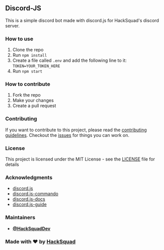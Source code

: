 ## Discord-JS

This is a simple discord bot made with discord.js for HackSquad's discord server.

### How to use

1. Clone the repo
2. Run `npm install`
3. Create a file called `.env` and add the following line to it: `TOKEN=YOUR_TOKEN_HERE`
4. Run `npm start`

### How to contribute

1. Fork the repo
2. Make your changes
3. Create a pull request

### Contributing

If you want to contribute to this project, please read the [contributing guidelines](/CONTRIBUTING.md).
Checkout the [issues](/issues) for things you can work on.

### License

This project is licensed under the MIT License - see the [LICENSE](/LICENSE) file for details

### Acknowledgments

* [discord.js](https://discord.js.org/#/)
* [discord.js-commando](https://discord.js.org/#/docs/commando/master/general/welcome)
* [discord.js-docs](https://discord.js.org/#/docs/main/stable/general/welcome)
* [discord.js-guide](https://discordjs.guide/)

### Maintainers

* [**@HackSquadDev**](https://github.com/HackSquadDev)

### Made with ❤️ by [HackSquad](https://hacksquad.dev)
